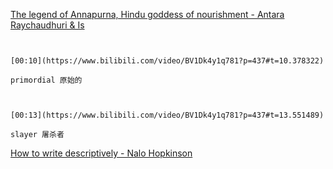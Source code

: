 [The legend of Annapurna, Hindu goddess of nourishment - Antara Raychaudhuri & Is](https://www.bilibili.com/video/BV1Dk4y1q781?p=437)

```ad-note


[00:10](https://www.bilibili.com/video/BV1Dk4y1q781?p=437#t=10.378322)

primordial 原始的

```
```ad-note


[00:13](https://www.bilibili.com/video/BV1Dk4y1q781?p=437#t=13.551489)

slayer 屠杀者

```

[How to write descriptively - Nalo Hopkinson](https://www.bilibili.com/video/BV1Dk4y1q781?p=438)
